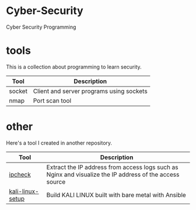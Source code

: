 # Cyber-Security
Cyber ​​Security Programming

# tools
This is a collection about programming to learn security.

| Tool | Description |
| --- | --- |
| socket | Client and server programs using sockets |
| nmap | Port scan tool|

# other
Here's a tool I created in another repository.

| Tool | Description |
| --- | --- |
| [ipcheck](https://github.com/Brutus03/ipcheck) | Extract the IP address from access logs such as Nginx and visualize the IP address of the access source |
| [kali-linux-setup](https://github.com/Brutus03/kali-linux-setup) | Build KALI LINUX built with bare metal with Ansible |